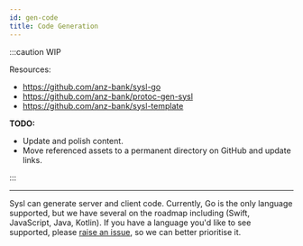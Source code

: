 ```yaml
---
id: gen-code
title: Code Generation
---
```


:::caution
WIP

Resources:

- https://github.com/anz-bank/sysl-go
- https://github.com/anz-bank/protoc-gen-sysl
- https://github.com/anz-bank/sysl-template

**TODO:**

- Update and polish content.
- Move referenced assets to a permanent directory on GitHub and update links.

:::

---

Sysl can generate server and client code. Currently, Go is the only language supported, but we have several on the roadmap including (Swift, JavaScript, Java, Kotlin). If you have a language you'd like to see supported, please [raise an issue](https://github.com/anz-bank/sysl/issues/new?labels=enhancement&template=feature_request.md), so we can better prioritise it.

<!-- To get started with generating code with sysl, refer to [code-generation](/docs/byexample/code-generation/) -->
